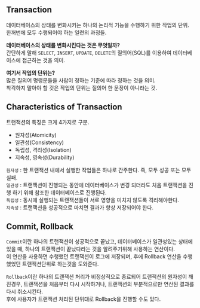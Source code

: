 ## Transaction
데이터베이스의 상태를 변화시키는 하나의 논리적 기능을 수행하기 위한 작업의 단위. <br>
한꺼번에 모두 수행되어야 하는 일련의 과정들.  <br>

**데이터베이스의 상태를 변화시킨다는 것은 무엇일까?** <br>
간단하게 말해 `SELECT`, `INSERT`, `UPDATE`, `DELETE`의 질의어(SQL)를 이용하여 데이터베이스에 접근하는 것을 의미.

**여기서 작업의 단위는?**  <br>
많은 질의어 명령문들을 사람이 정하는 기준에 따라 정하는 것을 의미. <br>
착각하지 말아야 할 것은 작업의 단위는 질의어 한 문장이 아니라는 것.

## Characteristics of Transaction
트랜잭션의 특징은 크게 4가지로 구분.
* 원자성(Atomicity)
* 일관성(Consistency)
* 독립성, 격리성(Isolation)
* 지속성, 영속성(Durability)

`원자성` : 한 트랜잭션 내에서 실행한 작업들은 하나로 간주한다. 즉, 모두 성공 또는 모두 실패. <br>
`일관성` : 트랜잭션이 진행되는 동안에 데이터베이스가 변경 되더라도 처음 트랜잭션을 진행 하기 위해 참조한 데이터베이스로 진행된다.<br>
`독립성` : 동시에 실행되는 트랜잭션들이 서로 영향을 미치지 않도록 격리해야한다.<br>
`지속성` : 트랜잭션을 성공적으로 마치면 결과가 항상 저장되어야 한다.<br>

## Commit, Rollback
`Commit`이란 하나의 트랜잭션이 성공적으로 끝났고, 데이터베이스가 일관성있는 상태에 있을 때, 하나의 트랜잭션이 끝났다라는 것을 알려주기위해 사용하는 연산이다. <br>
이 연산을 사용하면 수행했던 트랜잭션이 로그에 저장되며, 후에 Rollback 연산을 수행했었던 트랜잭션단위로 하는것을 도와준다.<br>

`Rollback`이란 하나의 트랜잭션 처리가 비정상적으로 종료되어 트랜잭션의 원자성이 깨진경우, 트랜잭션을 처음부터 다시 시작하거나, 트랜잭션의 부분적으로만 연산된 결과를 다시 취소시킨다. <br>
후에 사용자가 트랜잭션 처리된 단위대로 Rollback을 진행할 수도 있다.